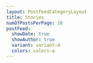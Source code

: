 ```yaml
---
layout: PostFeedCategoryLayout
title: Stories
numOfPostsPerPage: 10
postFeed:
  showDate: true
  showAuthor: true
  variant: variant-d
  colors: colors-a
---
```

